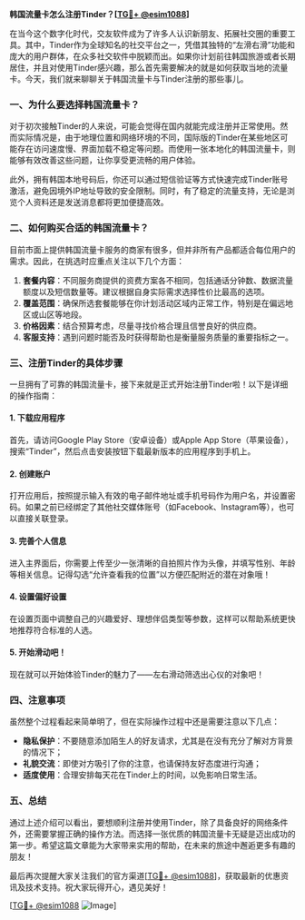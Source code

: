 **韩国流量卡怎么注册Tinder？[[TG💪+ @esim1088](https://t.me/s/esim1088)]**

在当今这个数字化时代，交友软件成为了许多人认识新朋友、拓展社交圈的重要工具。其中，Tinder作为全球知名的社交平台之一，凭借其独特的“左滑右滑”功能和庞大的用户群体，在众多社交软件中脱颖而出。如果你计划前往韩国旅游或者长期居住，并且对使用Tinder感兴趣，那么首先需要解决的就是如何获取当地的流量卡。今天，我们就来聊聊关于韩国流量卡与Tinder注册的那些事儿。

### 一、为什么要选择韩国流量卡？

对于初次接触Tinder的人来说，可能会觉得在国内就能完成注册并正常使用。然而实际情况是，由于地理位置和网络环境的不同，国际版的Tinder在某些地区可能存在访问速度慢、界面加载不稳定等问题。而使用一张本地化的韩国流量卡，则能够有效改善这些问题，让你享受更流畅的用户体验。

此外，拥有韩国本地号码后，你还可以通过短信验证等方式快速完成Tinder账号激活，避免因境外IP地址导致的安全限制。同时，有了稳定的流量支持，无论是浏览个人资料还是发送消息都将更加便捷高效。

### 二、如何购买合适的韩国流量卡？

目前市面上提供韩国流量卡服务的商家有很多，但并非所有产品都适合每位用户的需求。因此，在挑选时应重点关注以下几个方面：

1. **套餐内容**：不同服务商提供的资费方案各不相同，包括通话分钟数、数据流量额度以及短信数量等。建议根据自身实际需求选择性价比最高的选项。
2. **覆盖范围**：确保所选套餐能够在你计划活动区域内正常工作，特别是在偏远地区或山区等地段。
3. **价格因素**：结合预算考虑，尽量寻找价格合理且信誉良好的供应商。
4. **客服支持**：遇到问题时能否及时获得帮助也是衡量服务质量的重要指标之一。

### 三、注册Tinder的具体步骤

一旦拥有了可靠的韩国流量卡，接下来就是正式开始注册Tinder啦！以下是详细的操作指南：

#### 1. 下载应用程序
首先，请访问Google Play Store（安卓设备）或Apple App Store（苹果设备），搜索“Tinder”，然后点击安装按钮下载最新版本的应用程序到手机上。

#### 2. 创建账户
打开应用后，按照提示输入有效的电子邮件地址或手机号码作为用户名，并设置密码。如果之前已经绑定了其他社交媒体账号（如Facebook、Instagram等），也可以直接关联登录。

#### 3. 完善个人信息
进入主界面后，你需要上传至少一张清晰的自拍照片作为头像，并填写性别、年龄等相关信息。记得勾选“允许查看我的位置”以方便匹配附近的潜在对象哦！

#### 4. 设置偏好设置
在设置页面中调整自己的兴趣爱好、理想伴侣类型等参数，这样可以帮助系统更快地推荐符合标准的人选。

#### 5. 开始滑动吧！
现在就可以开始体验Tinder的魅力了——左右滑动筛选出心仪的对象吧！

### 四、注意事项

虽然整个过程看起来简单明了，但在实际操作过程中还是需要注意以下几点：

- **隐私保护**：不要随意添加陌生人的好友请求，尤其是在没有充分了解对方背景的情况下；
- **礼貌交流**：即使对方吸引了你的注意，也请保持友好态度进行沟通；
- **适度使用**：合理安排每天花在Tinder上的时间，以免影响日常生活。

### 五、总结

通过上述介绍可以看出，要想顺利注册并使用Tinder，除了具备良好的网络条件外，还需要掌握正确的操作方法。而选择一张优质的韩国流量卡无疑是迈出成功的第一步。希望这篇文章能为大家带来实用的帮助，在未来的旅途中邂逅更多有趣的朋友！

最后再次提醒大家关注我们的官方渠道[[TG💪+ @esim1088](https://t.me/s/esim1088)]，获取最新的优惠资讯及技术支持。祝大家玩得开心，遇见美好！

[[TG💪+ @esim1088](https://t.me/s/esim1088) ![Image](https://i.postimg.cc/4NQfJmqS/Snipaste-2025-05-13-00-14-12.png)]